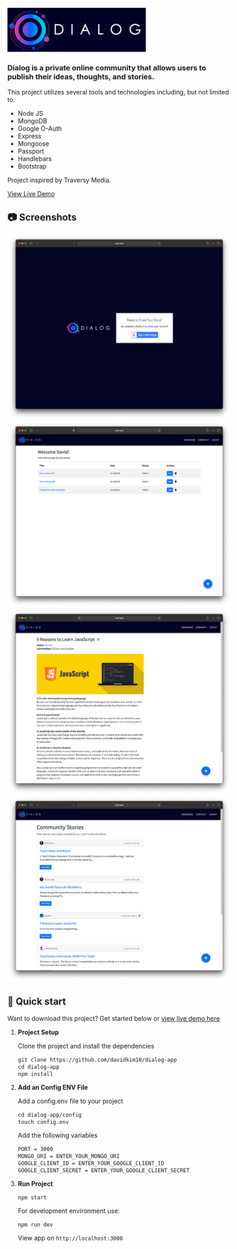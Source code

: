 ![Screenshots](./public/img/logo-banner.jpg)

### Dialog is a private online community that allows users to publish their ideas, thoughts, and stories.

This project utilizes several tools and technologies including, but not limited to:

* Node JS
* MongoDB
* Google O-Auth
* Express
* Mongoose
* Passport
* Handlebars
* Bootstrap

Project inspired by Traversy Media.

[View Live Demo](https://dialog-project.herokuapp.com/)

## 📷 Screenshots

![Screenshots](./public/screenshots/screenshot-01.png)
![Screenshots](./public/screenshots/screenshot-02.png)
![Screenshots](./public/screenshots/screenshot-03.png)
![Screenshots](./public/screenshots/screenshot-04.png)

## 🚀 Quick start
Want to download this project? Get started below or [view live demo here](https://dialog-project.herokuapp.com/)

1.  **Project Setup**

    Clone the project and install the dependencies

    ```shell
    git clone https://github.com/davidkim10/dialog-app
    cd dialog-app
    npm install
    ```
    
2.  **Add an Config ENV File**
    
    Add a config.env file to your project
    
    ```shell
    cd dialog-app/config
    touch config.env
    ```
    
    Add the following variables
    ```env
    PORT = 3000
    MONGO_URI = ENTER_YOUR_MONGO_URI
    GOOGLE_CLIENT_ID = ENTER_YOUR_GOOGLE_CLIENT_ID
    GOOGLE_CLIENT_SECRET = ENTER_YOUR_GOOGLE_CLIENT_SECRET
    ```
    
3.  **Run Project**

    ```shell
    npm start
    ```
    
    For development environment use:
    ```shell
    npm run dev
    ```

    View app on `http://localhost:3000` 
